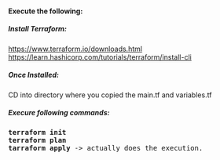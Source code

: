 #### Execute the following:

##### Install Terraform:
https://www.terraform.io/downloads.html
https://learn.hashicorp.com/tutorials/terraform/install-cli

##### Once Installed:
CD into directory where you copied the main.tf and variables.tf

##### Execure following commands:
<pre lang= >
<b>terraform init</b>
<b>terraform plan</b>
<b>tarraform apply</b> -> actually does the execution.
</pre>

